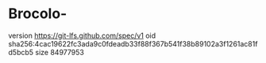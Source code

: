 # Brocolo-
version https://git-lfs.github.com/spec/v1 oid sha256:4cac19622fc3ada9c0fdeadb33f88f367b541f38b89102a3f1261ac81fd5bcb5 size 84977953
